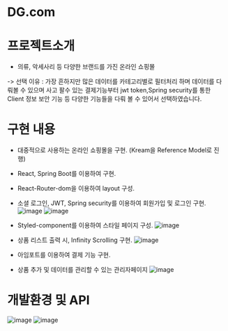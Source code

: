 # DG.com
# 프로젝트소개
- 의류, 악세사리 등 다양한 브랜드를 가진 온라인 쇼핑몰

-> 선택 이유 : 가장 흔하지만 많은 데이터를 카테고리별로 필터처리 하며 데이터를 다뤄볼 수 있으며 사고 팔수 있는 결제기능부터 jwt token,Spring security를 통한 Client 정보 보안 기능 등 다양한 기능들을 다뤄 볼 수 있어서 선택하였습니다.

# 구현 내용
- 대중적으로 사용하는 온라인 쇼핑몰을 구현. (Kream을 Reference Model로 진행)
- React, Spring Boot를 이용하여 구현.
- React-Router-dom을 이용하여 layout 구성.
- 소셜 로그인, JWT, Spring security를 이용하여 회원가입 및 로그인 구현.
![image](https://user-images.githubusercontent.com/114208462/217546640-40285e9f-c353-4ef0-a9dc-3cf0f4190a14.png)
![image](https://user-images.githubusercontent.com/114208462/217546701-de92de9b-ab54-438f-8622-7dfc0a8e3a6a.png)

- Styled-component를 이용하여 스타일 페이지 구성.
![image](https://user-images.githubusercontent.com/114208462/217546776-59b7f991-a949-402e-ae77-18821e7e7fc7.png)

- 상품 리스트 출력 시, Infinity Scrolling 구현.
![image](https://user-images.githubusercontent.com/114208462/217549470-8f7d3132-ae5f-4185-88ad-62be636af9a8.png)


- 아임포트를 이용하여 결제 기능 구현.

- 상품 추가 및 데이터를 관리할 수 있는 관리자페이지
![image](https://user-images.githubusercontent.com/114208462/217551884-f11339a8-f926-4657-b74e-92d437800cd1.png)


# 개발환경 및 API
![image](https://user-images.githubusercontent.com/114208462/217550291-7e1188b6-2099-44a4-bba9-5d94e3b563b3.png)
![image](https://user-images.githubusercontent.com/114208462/217550367-1d3762e6-741d-4f5a-9508-fa37fc8b2133.png)


